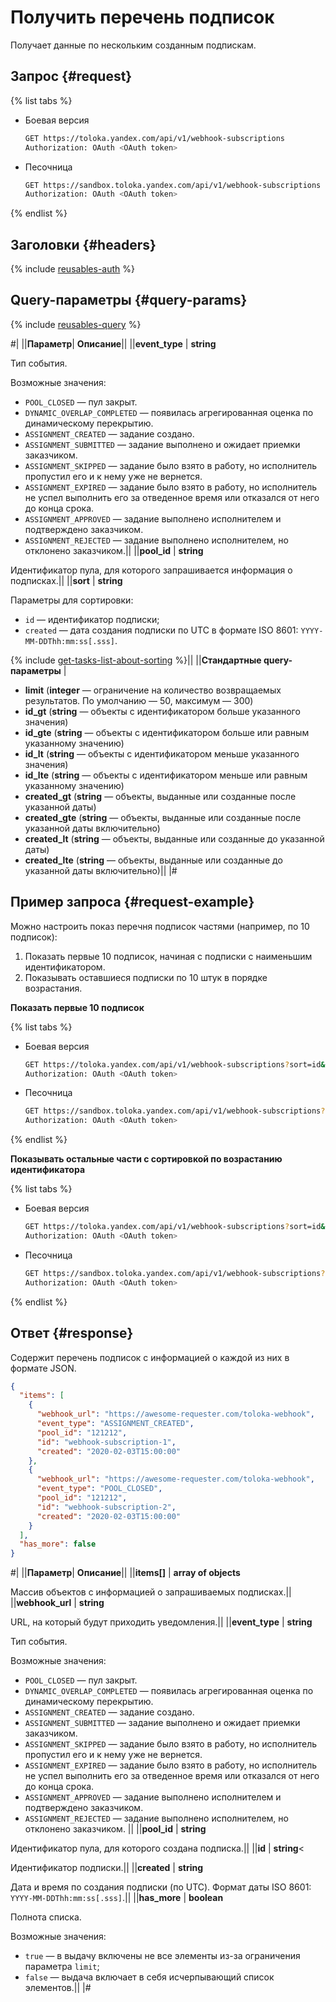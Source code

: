 # Получить перечень подписок

Получает данные по нескольким созданным подпискам.

## Запрос {#request}

{% list tabs %}

- Боевая версия

    ```bash
    GET https://toloka.yandex.com/api/v1/webhook-subscriptions
    Authorization: OAuth <OAuth token>
    ```

- Песочница

    ```bash
    GET https://sandbox.toloka.yandex.com/api/v1/webhook-subscriptions
    Authorization: OAuth <OAuth token>
    ```

{% endlist %}

## Заголовки {#headers}

{% include [reusables-auth](../_includes/reusables/id-reusables/auth.md) %}

## Query-параметры {#query-params}

{% include [reusables-query](../_includes/reusables/id-reusables/query.md) %}

#|
||**Параметр**| **Описание**||
||**event_type** | **string**

Тип события.

Возможные значения:

- `POOL_CLOSED` — пул закрыт.
- `DYNAMIC_OVERLAP_COMPLETED` — появилась агрегированная оценка по динамическому перекрытию.
- `ASSIGNMENT_CREATED` — задание создано.
- `ASSIGNMENT_SUBMITTED` — задание выполнено и ожидает приемки заказчиком.
- `ASSIGNMENT_SKIPPED` — задание было взято в работу, но исполнитель пропустил его и к нему уже не вернется.
- `ASSIGNMENT_EXPIRED` — задание было взято в работу, но исполнитель не успел выполнить его за отведенное время или отказался от него до конца срока.
- `ASSIGNMENT_APPROVED` — задание выполнено исполнителем и подтверждено заказчиком.
- `ASSIGNMENT_REJECTED` — задание выполнено исполнителем, но отклонено заказчиком.||
||**pool_id** | **string**

Идентификатор пула, для которого запрашивается информация о подписках.||
||**sort** | **string**

Параметры для сортировки:

- `id` — идентификатор подписки;
- `created` — дата создания подписки по UTC в формате ISO 8601: `YYYY-MM-DDThh:mm:ss[.sss]`.

{% include [get-tasks-list-about-sorting](../_includes/concepts/get-tasks-list/id-get-tasks-list/about-sorting.md) %}||
||**Стандартные query-параметры** |
- **limit**  (**integer** — ограничение на количество возвращаемых результатов. По умолчанию — 50, максимум — 300)
- **id_gt**  (**string** — объекты с идентификатором больше указанного значения)
- **id_gte**  (**string** — объекты с идентификатором больше или равным указанному значению)
- **id_lt**  (**string** — объекты с идентификатором меньше указанного значения)
- **id_lte**  (**string** — объекты с идентификатором меньше или равным указанному значению)
- **created_gt**  (**string** — объекты, выданные или созданные после указанной даты)
- **created_gte**  (**string** — объекты, выданные или созданные после указанной даты включительно)
- **created_lt**  (**string** — объекты, выданные или созданные до указанной даты)
- **created_lte**  (**string** — объекты, выданные или созданные до указанной даты включительно)||
|#

## Пример запроса {#request-example}

Можно настроить показ перечня подписок частями (например, по 10 подписок):

1. Показать первые 10 подписок, начиная с подписки с наименьшим идентификатором.
1. Показывать оставшиеся подписки по 10 штук в порядке возрастания.

**Показать первые 10 подписок**

{% list tabs %}

- Боевая версия

    ```bash
    GET https://toloka.yandex.com/api/v1/webhook-subscriptions?sort=id&limit=10
    Authorization: OAuth <OAuth token>
    ```

- Песочница

    ```bash
    GET https://sandbox.toloka.yandex.com/api/v1/webhook-subscriptions?sort=id&limit=10
    Authorization: OAuth <OAuth token>
    ```

{% endlist %}

**Показывать остальные части с сортировкой по возрастанию идентификатора**

{% list tabs %}

- Боевая версия

    ```bash
    GET https://toloka.yandex.com/api/v1/webhook-subscriptions?sort=id&limit=10&id_gt=<ID of the last subsciption from the previous response>
    Authorization: OAuth <OAuth token>
    ```

- Песочница

    ```bash
    GET https://sandbox.toloka.yandex.com/api/v1/webhook-subscriptions?sort=id&limit=10&id_gt=<ID of the last subsciption from the previous response>
    Authorization: OAuth <OAuth token>
    ```

{% endlist %}

## Ответ {#response}

Содержит перечень подписок с информацией о каждой из них в формате JSON.

```json
{
  "items": [
    {
      "webhook_url": "https://awesome-requester.com/toloka-webhook",
      "event_type": "ASSIGNMENT_CREATED",
      "pool_id": "121212",
      "id": "webhook-subscription-1",
      "created": "2020-02-03T15:00:00"
    },
    {
      "webhook_url": "https://awesome-requester.com/toloka-webhook",
      "event_type": "POOL_CLOSED",
      "pool_id": "121212",
      "id": "webhook-subscription-2",
      "created": "2020-02-03T15:00:00"
    }
  ],
  "has_more": false
}
```

#|
||**Параметр**| **Описание**||
||**items[]** | **array of objects**

Массив объектов с информацией о запрашиваемых подписках.||
||**webhook_url** | **string**

URL, на который будут приходить уведомления.||
||**event_type** | **string**

Тип события.

Возможные значения:

- `POOL_CLOSED` — пул закрыт.
- `DYNAMIC_OVERLAP_COMPLETED` — появилась агрегированная оценка по динамическому перекрытию.
- `ASSIGNMENT_CREATED` — задание создано.
- `ASSIGNMENT_SUBMITTED` — задание выполнено и ожидает приемки заказчиком.
- `ASSIGNMENT_SKIPPED` — задание было взято в работу, но исполнитель пропустил его и к нему уже не вернется.
- `ASSIGNMENT_EXPIRED` — задание было взято в работу, но исполнитель не успел выполнить его за отведенное время или отказался от него до конца срока.
- `ASSIGNMENT_APPROVED` — задание выполнено исполнителем и подтверждено заказчиком.
- `ASSIGNMENT_REJECTED` — задание выполнено исполнителем, но отклонено заказчиком.
||
||**pool_id** | **string**

Идентификатор пула, для которого создана подписка.||
||**id** | **string**<

Идентификатор подписки.||
||**created** | **string**

Дата и время по создания подписки (по UTC). Формат даты ISO 8601: `YYYY-MM-DDThh:mm:ss[.sss]`.||
||**has_more** | **boolean**

Полнота списка.

Возможные значения:

- `true` — в выдачу включены не все элементы из-за ограничения параметра `limit`;
- `false` — выдача включает в себя исчерпывающий список элементов.||
|#